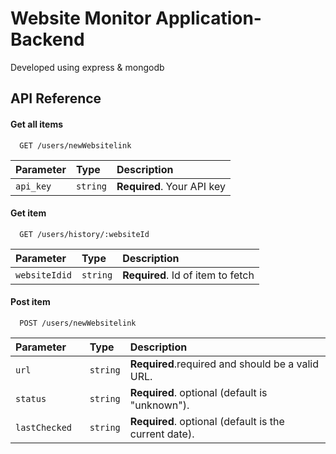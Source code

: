 
# Website Monitor Application-Backend


Developed using express & mongodb


## API Reference

#### Get all items

```http
  GET /users/newWebsitelink
```

| Parameter | Type     | Description                |
| :-------- | :------- | :------------------------- |
| `api_key` | `string` | **Required**. Your API key |

#### Get item

```http
  GET /users/history/:websiteId
```

| Parameter | Type     | Description                       |
| :-------- | :------- | :-------------------------------- |
| `websiteIdid`| `string` | **Required**. Id of item to fetch |

#### Post item

```http
  POST /users/newWebsitelink
```

| Parameter | Type     | Description                |
| :-------- | :------- | :------------------------- |
| `url ` | `string` | **Required**.required and should be a valid URL. |
| `status  ` | `string` | **Required**. optional (default is "unknown"). |
| `lastChecked  ` | `string` | **Required**. optional (default is the current date). |

